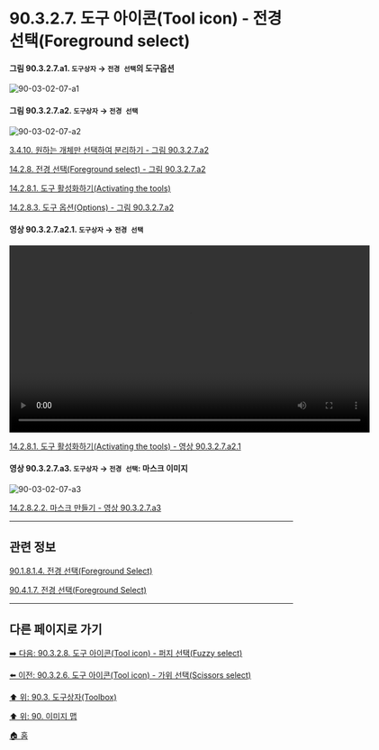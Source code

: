 # 90.3.2.7. 도구 아이콘(Tool icon) - 전경 선택(Foreground select)

<a id="90-03-02-07-a1"></a>

#### 그림 90.3.2.7.a1. `도구상자` → `전경 선택`의 도구옵션
![90-03-02-07-a1](https://github.com/wonder13662/gimp/assets/15767104/a2bff298-8bdf-4c4d-b2df-51c86f3ef6cf)

<a id="90-03-02-07-a2"></a>

#### 그림 90.3.2.7.a2. `도구상자` → `전경 선택`
![90-03-02-07-a2](https://github.com/wonder13662/gimp/assets/15767104/05285a09-156c-43d6-839f-60da3269ea21)

[3.4.10. 원하는 개체만 선택하여 분리하기 - 그림 90.3.2.7.a2](./03-04-10-separating-an-object-from-its-background.md#90-03-02-07-a2)

[14.2.8. 전경 선택(Foreground select) - 그림 90.3.2.7.a2](./14-02-08-00-foreground-select.md#90-03-02-07-a2)

[14.2.8.1. 도구 활성화하기(Activating the tools)](./14-02-08-01-activating_the_tool.md#90-03-02-07-a2)

[14.2.8.3. 도구 옵션(Options) - 그림 90.3.2.7.a2](./14-02-08-03-options.md#90-03-02-07-a2)

<a id="90-03-02-07-a2-01"></a>

#### 영상 90.3.2.7.a2.1. `도구상자` → `전경 선택`
<video controls="controls" width="640" height="332" src="https://github.com/wonder13662/gimp/assets/15767104/98243d94-2fe7-4a47-99d8-7e827849f265"></video>

[14.2.8.1. 도구 활성화하기(Activating the tools) - 영상 90.3.2.7.a2.1](./14-02-08-01-activating_the_tool.md#90-03-02-07-a2-01)

<a id="90-03-02-07-a3"></a>

#### 영상 90.3.2.7.a3. `도구상자` → `전경 선택`: 마스크 이미지
![90-03-02-07-a3](https://github.com/wonder13662/gimp/assets/15767104/f36c1aac-66a8-4ebe-aeaa-5263f2231c64)

[14.2.8.2.2. 마스크 만들기 - 영상 90.3.2.7.a3](./14-02-08-02-02-create_mask.md#90-03-02-07-a3)

***

## 관련 정보

[90.1.8.1.4. 전경 선택(Foreground Select)](./90-01-08-01-04-foreground_select.md)

[90.4.1.7. 전경 선택(Foreground Select)](./90-04-01-07-foreground_select.md)

***

## 다른 페이지로 가기

[➡️ 다음: 90.3.2.8. 도구 아이콘(Tool icon) - 퍼지 선택(Fuzzy select)](./90-03-02-08-fuzzy_select.md)

[⬅️ 이전: 90.3.2.6. 도구 아이콘(Tool icon) - 가위 선택(Scissors select)](./90-03-02-06-scissors_select.md)

[⬆️ 위: 90.3. 도구상자(Toolbox)](./90-03-00-toolbox.md)

[⬆️ 위: 90. 이미지 맵](./90-00-image-map.md)

[🏠 홈](./00-home.md)
